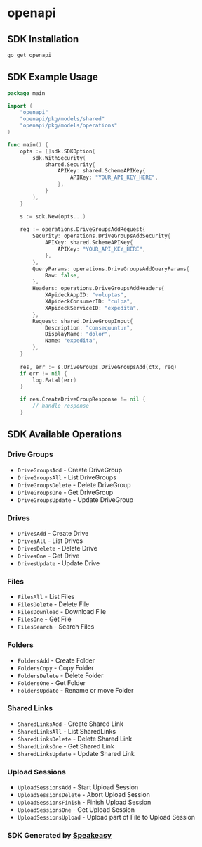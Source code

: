 # openapi

<!-- Start SDK Installation -->
## SDK Installation

```bash
go get openapi
```
<!-- End SDK Installation -->

## SDK Example Usage
<!-- Start SDK Example Usage -->
```go
package main

import (
    "openapi"
    "openapi/pkg/models/shared"
    "openapi/pkg/models/operations"
)

func main() {
    opts := []sdk.SDKOption{
        sdk.WithSecurity(
            shared.Security{
                APIKey: shared.SchemeAPIKey{
                    APIKey: "YOUR_API_KEY_HERE",
                },
            }
        ),
    }

    s := sdk.New(opts...)
    
    req := operations.DriveGroupsAddRequest{
        Security: operations.DriveGroupsAddSecurity{
            APIKey: shared.SchemeAPIKey{
                APIKey: "YOUR_API_KEY_HERE",
            },
        },
        QueryParams: operations.DriveGroupsAddQueryParams{
            Raw: false,
        },
        Headers: operations.DriveGroupsAddHeaders{
            XApideckAppID: "voluptas",
            XApideckConsumerID: "culpa",
            XApideckServiceID: "expedita",
        },
        Request: shared.DriveGroupInput{
            Description: "consequuntur",
            DisplayName: "dolor",
            Name: "expedita",
        },
    }
    
    res, err := s.DriveGroups.DriveGroupsAdd(ctx, req)
    if err != nil {
        log.Fatal(err)
    }

    if res.CreateDriveGroupResponse != nil {
        // handle response
    }
```
<!-- End SDK Example Usage -->

<!-- Start SDK Available Operations -->
## SDK Available Operations

### Drive Groups

* `DriveGroupsAdd` - Create DriveGroup
* `DriveGroupsAll` - List DriveGroups
* `DriveGroupsDelete` - Delete DriveGroup
* `DriveGroupsOne` - Get DriveGroup
* `DriveGroupsUpdate` - Update DriveGroup

### Drives

* `DrivesAdd` - Create Drive
* `DrivesAll` - List Drives
* `DrivesDelete` - Delete Drive
* `DrivesOne` - Get Drive
* `DrivesUpdate` - Update Drive

### Files

* `FilesAll` - List Files
* `FilesDelete` - Delete File
* `FilesDownload` - Download File
* `FilesOne` - Get File
* `FilesSearch` - Search Files

### Folders

* `FoldersAdd` - Create Folder
* `FoldersCopy` - Copy Folder
* `FoldersDelete` - Delete Folder
* `FoldersOne` - Get Folder
* `FoldersUpdate` - Rename or move Folder

### Shared Links

* `SharedLinksAdd` - Create Shared Link
* `SharedLinksAll` - List SharedLinks
* `SharedLinksDelete` - Delete Shared Link
* `SharedLinksOne` - Get Shared Link
* `SharedLinksUpdate` - Update Shared Link

### Upload Sessions

* `UploadSessionsAdd` - Start Upload Session
* `UploadSessionsDelete` - Abort Upload Session
* `UploadSessionsFinish` - Finish Upload Session
* `UploadSessionsOne` - Get Upload Session
* `UploadSessionsUpload` - Upload part of File to Upload Session

<!-- End SDK Available Operations -->

### SDK Generated by [Speakeasy](https://docs.speakeasyapi.dev/docs/using-speakeasy/client-sdks)
